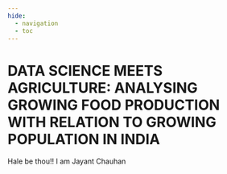 ```yaml
---
hide:
  - navigation
  - toc
---
```


# DATA SCIENCE MEETS AGRICULTURE: ANALYSING GROWING FOOD PRODUCTION WITH RELATION TO GROWING POPULATION IN INDIA
Hale be thou!! 
I am Jayant Chauhan
